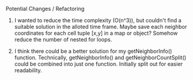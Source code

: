 Potential Changes / Refactoring

1. I wanted to reduce the time complexity (O(n^3)), but couldn't find a suitable solution in the alloted time frame. Maybe save each neighbor coordinates for each cell tuple [x,y] in a map or object? Somehow reduce the number of nested for loops.

2. I think there could be a better solution for my getNeighborInfo() function. Technically, getNeighborInfo() and getNeighborCountSplit() could be combined into just one function. Initially split out for easier readability.